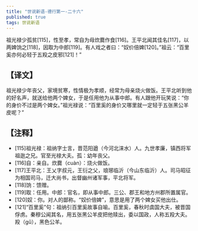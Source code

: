 ```yaml
---
title: "世说新语-德行第一-二十六"
published: true
tags: 世说新语
---
```


祖光禄少孤贫[115]，性至孝，常自为母炊爨作食[116]。王平北闻其佳名[117]，以两婢饷之[118]，因取为中郎[119]。有人戏之者曰：“奴价倍婢[120]。”祖云：“百里奚亦何必轻于五羖之皮邪[121]！”

## 【译文】

祖光禄少年丧父，家境贫寒，性情极为孝顺，经常为母亲烧火做饭。王平北听到他的好名声，就送给他两个婢女，于是任用他为从事中郎。有人跟他开玩笑说：“你的身价不过是两个婢女。”祖光禄说：“百里奚的身价又哪里就一定轻于五张黑公羊皮呢？”

## 【注释】

- [115]祖光禄：祖纳字士言，晋范阳遒（今河北涞水）人。九世孝廉，镇西将军祖逖之兄。官至光禄大夫。孤：幼年丧父。
- [116]自：亲自。炊爨（cuàn）：烧火做饭。
- [117]王平北：王乂字叔元，王衍之父，琅琊临沂（今山东临沂）人。司马昭征为相国司马，迁大尚书，出督幽州诸军事，平北将军。
- [118]饷：馈赠。
- [119]取：任用。中郎：官名，即从事中郎。三公、郡王和地方州郡所置属官。
- [120]奴：你。对人的鄙称。“奴价倍婢”，意思是用了两个婢女买他出仕。
- [121]“百里奚”句：祖纳引百里奚故事自喻。百里奚，春秋时虞国大夫，被晋国俘虏。秦穆公闻其名，用五张黑公羊皮把他赎出，委以国政，人称五羖大夫。羖（gǔ），黑色公羊。
